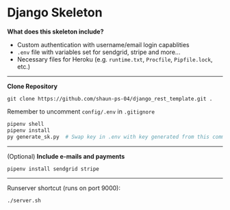 # Django Skeleton

**What does this skeleton include?**
- Custom authentication with username/email login capablities
- `.env` file with variables set for sendgrid, stripe and more...
- Necessary files for Heroku (e.g. `runtime.txt`, `Procfile`, `Pipfile.lock`, etc.)

---
**Clone Repository**
```
git clone https://github.com/shaun-ps-04/django_rest_template.git .
```

Remember to uncomment `config/.env` in `.gitignore`

```bash
pipenv shell
pipenv install
py generate_sk.py  # Swap key in .env with key generated from this command
```

---
(Optional) **Include e-mails and payments**
```
pipenv install sendgrid stripe
```

---
Runserver shortcut (runs on port 9000):
```
./server.sh
```